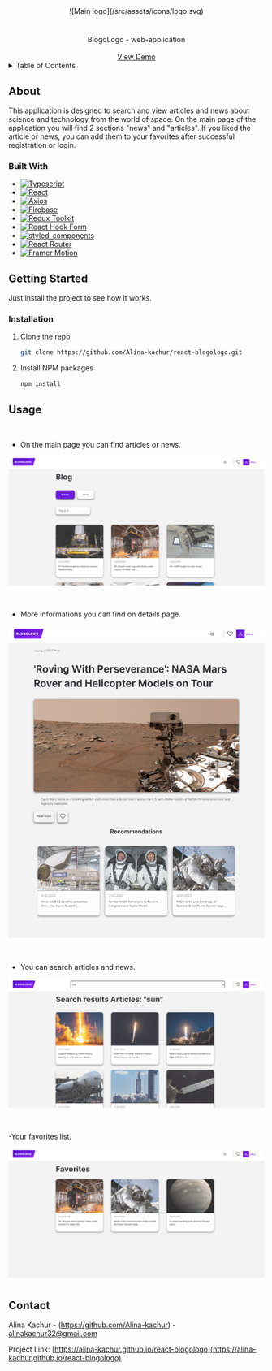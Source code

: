 <div  align="center">
![Main logo](/src/assets/icons/logo.svg)
<h1 align="center">
  <a href="https://github.com/Alina-kachur/react-blogologo">
    
  </a>
</h1>
</div>

<div align="center">
  BlogoLogo - web-application 
  <br />
  <br />
  <a href="https://alina-kachur.github.io/react-blogologo/">View Demo</a>
</div>

<details>
  <summary>Table of Contents</summary>
  <ol>
    <li>
      <a href="#about">About</a>
      <ul>
        <li><a href="#built-with">Built With</a></li>
      </ul>
    </li>
    <li>
      <a href="#getting-started">Getting Started</a>
      <ul>
        <li><a href="#installation">Installation</a></li>
      </ul>
    </li>    
    <li><a href="#usage">Contact</a></li>
    <li><a href="#contact">Contact</a></li>
  </ol>
</details>

## About

This application is designed to search and view articles and news about science and technology from the world of space. On the main page of the application you will find 2 sections "news" and "articles".
If you liked the article or news, you can add them to your favorites after successful registration or login.

### Built With

- [![Typescript][typescriptlang.org]][typescript-url]
- [![React][react.js]][react-url]
- [![Axios][axios-http.com]][axios-url]
- [![Firebase][firebase.google.com]][firebase-url]
- [![Redux Toolkit][redux-toolkit.js.org]][redux-url]
- [![React Hook Form][react-hook-form.com]][react-hook-form-url]
- [![styled-components][styled-components]][styled-components-url]
- [![React Router][reactrouter.com]][react-router-url]
- [![Framer Motion][framer.com]][framer-url]

## Getting Started

Just install the project to see how it works.

### Installation

1. Clone the repo
   ```sh
   git clone https://github.com/Alina-kachur/react-blogologo.git
   ```
2. Install NPM packages

   ```sh
   npm install
   ```

## Usage

<br>

- On the main page you can find articles or news.

![Screen](/readme/main.png)

<br>

- More informations you can find on details page.

![Details](/readme/details.png)

<br/>

- You can search articles and news.

![Search](/readme/search.png)

<br/>

-Your favorites list.

![Favotites](/readme/favorites.png)

#

## Contact

Alina Kachur - (https://github.com/Alina-kachur) - alinakachur32@gmail.com

Project Link: [https://alina-kachur.github.io/react-blogologo](https://alina-kachur.github.io/react-blogologo)

[typescriptlang.org]: https://img.shields.io/badge/-Typescript-blue?style=for-the-badge&logo=typescript&logoColor=white
[typescript-url]: https://www.typescriptlang.org/
[react.js]: https://img.shields.io/badge/React-20232A?style=for-the-badge&logo=react&logoColor=61DAFB
[react-url]: https://reactjs.org/
[axios-http.com]: https://img.shields.io/badge/-axios-671ddf?style=for-the-badge&logo=axios&logoColor=white
[axios-url]: https://axios-http.com/ru/docs/intro
[firebase.google.com]: https://img.shields.io/badge/-firebase-5f6368?style=for-the-badge&logo=firebase&logoColor=orange
[firebase-url]: https://firebase.google.com/docs/
[redux-toolkit.js.org]: https://img.shields.io/badge/-redux--toolkit-764abc?style=for-the-badge&logo=redux&logoColor=white
[redux-url]: https://redux-toolkit.js.org/
[react-hook-form.com]: https://img.shields.io/badge/-react--hook--form-1e2a4a?style=for-the-badge&logo=react-hook-form&logoColor=ec5990
[react-hook-form-url]: https://react-hook-form.com/
[github.com/rt2zz/redux-persist]: https://img.shields.io/badge/-redux--persist-persist?style=for-the-badge
[persist-url]: https://github.com/rt2zz/redux-persist#readme
[styled-components]: https://img.shields.io/badge/-styled--components-35495E?style=for-the-badge&logo=styled-components&logoColor=pink
[styled-components-url]: https://styled-components.com/
[framer.com]: https://img.shields.io/badge/-framer--motion-DD0031?style=for-the-badge&logo=framer&logoColor=black
[framer-url]: https://www.framer.com/
[react-select.com]: https://img.shields.io/badge/-react--select-FF3E00?style=for-the-badge
[react-select-url]: https://react-select.com/home
[reactrouter.com]: https://img.shields.io/badge/-react--router-563D7C?style=for-the-badge&logo=react-router&logoColor=white
[react-router-url]: https://reactrouter.com/
